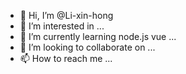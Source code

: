- 👋 Hi, I’m @Li-xin-hong
- 👀 I’m interested in ...
- 🌱 I’m currently learning node.js vue ...
- 💞️ I’m looking to collaborate on ...
- 📫 How to reach me ...

<!---
Li-xin-hong/Li-xin-hong is a ✨ special ✨ repository because its `README.md` (this file) appears on your GitHub profile.
You can click the Preview link to take a look at your changes.
--->
